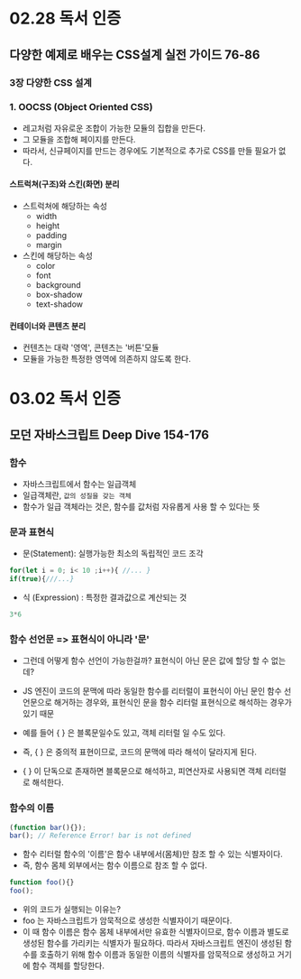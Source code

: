 # 02.28 독서 인증

## 다양한 예제로 배우는 CSS설계 실전 가이드 76-86

### 3장 다양한 CSS 설계

### 1. OOCSS (Object Oriented CSS)
- 레고처럼 자유로운 조합이 가능한 모듈의 집합을 만든다.
- 그 모듈을 조합해 페이지를 만든다.
- 따라서, 신규페이지를 만드는 경우에도 기본적으로 추가로 CSS를 만들 필요가 없다.


#### 스트럭쳐(구조)와 스킨(화면) 분리
- 스트럭쳐에 해당하는 속성
    - width
    - height
    - padding
    - margin
- 스킨에 해당하는 속성
    - color
    - font
    - background
    - box-shadow
    - text-shadow

#### 컨테이너와 콘텐츠 분리
- 컨텐츠는 대략 '영역', 콘텐츠는 '버튼'모듈 
- 모듈을 가능한 특정한 영역에 의존하지 않도록 한다.

# 03.02 독서 인증

## 모던 자바스크립트 Deep Dive 154-176 

### 함수

- 자바스크립트에서 함수는 일급객체
- 일급객체란, `값의 성질을 갖는 객체`
- 함수가 일급 객체라는 것은, 함수를 값처럼 자유롭게 사용 할 수 있다는 뜻

### 문과 표현식
- 문(Statement): 실행가능한 최소의 독립적인 코드 조각
```javascript
for(let i = 0; i< 10 ;i++){ //... }
if(true){///...}
```
- 식 (Expression) : 특정한 결과값으로 계산되는 것 
```javascript
3*6 
```

### 함수 선언문 => 표현식이 아니라 '문'
- 그런데 어떻게 함수 선언이 가능한걸까? 표현식이 아닌 문은 값에 할당 할 수 없는데?
- JS 엔진이 코드의 문맥에 따라 동일한 함수를 리터럴이 표현식이 아닌 문인 함수 선언문으로 해거하는 경우와, 표현식인 문을 함수 리터럴 표현식으로 해석하는 경우가 있기 때문

- 예를 들어 { } 은 블록문일수도 있고, 객체 리터럴 일 수도 있다.
- 즉, { } 은 중의적 표현이므로, 코드의 문맥에 따라 해석이 달라지게 된다.
- { } 이 단독으로 존재하면 블록문으로 해석하고, 피연산자로 사용되면 객체 리터럴로 해석한다.


### 함수의 이름
```javascript
(function bar(){});
bar(); // Reference Error! bar is not defined
```
- 함수 리터럴 함수의 '이름'은 함수 내부에서(몸체)만 참조 할 수 있는 식별자이다.
- 즉, 함수 몸체 외부에서는 함수 이름으로 참조 할 수 없다.

 ```javascript
function foo(){}
foo();
```
- 위의 코드가 실행되는 이유는?
- foo 는 자바스크립트가 암묵적으로 생성한 식별자이기 때문이다.
- 이 때 함수 이름은 함수 몸체 내부에서만 유효한 식별자이므로, 함수 이름과 별도로 생성된 함수를 가리키는 식별자가 필요하다. 따라서 자바스크립트 엔진이 생성된 함수를 호출하기 위해 함수 이름과 동일한 이름의 식별자를 암묵적으로 생성하고 거기에 함수 객체를 할당한다.


